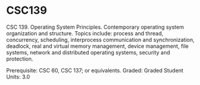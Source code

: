 # CSC139

CSC 139. Operating System Principles. Contemporary operating system organization and structure.
Topics include: process and thread, concurrency, scheduling, interprocess communication and synchronization, deadlock, real and virtual memory management, device management, file systems, network and distributed operating systems, security and protection.

Prerequisite: CSC 60, CSC 137; or equivalents.
Graded: Graded Student
Units: 3.0
